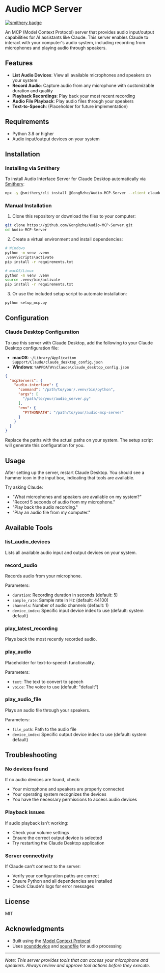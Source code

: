 # Audio MCP Server
[![smithery badge](https://smithery.ai/badge/@GongRzhe/Audio-MCP-Server)](https://smithery.ai/server/@GongRzhe/Audio-MCP-Server)

An MCP (Model Context Protocol) server that provides audio input/output capabilities for AI assistants like Claude. This server enables Claude to interact with your computer's audio system, including recording from microphones and playing audio through speakers.



## Features

- **List Audio Devices**: View all available microphones and speakers on your system
- **Record Audio**: Capture audio from any microphone with customizable duration and quality
- **Playback Recordings**: Play back your most recent recording
- **Audio File Playback**: Play audio files through your speakers
- **Text-to-Speech**: (Placeholder for future implementation)

## Requirements

- Python 3.8 or higher
- Audio input/output devices on your system

## Installation

### Installing via Smithery

To install Audio Interface Server for Claude Desktop automatically via [Smithery](https://smithery.ai/server/@GongRzhe/Audio-MCP-Server):

```bash
npx -y @smithery/cli install @GongRzhe/Audio-MCP-Server --client claude
```

### Manual Installation
1. Clone this repository or download the files to your computer:

```bash
git clone https://github.com/GongRzhe/Audio-MCP-Server.git
cd Audio-MCP-Server
```

2. Create a virtual environment and install dependencies:

```bash
# Windows
python -m venv .venv
.venv\Scripts\activate
pip install -r requirements.txt

# macOS/Linux
python -m venv .venv
source .venv/bin/activate
pip install -r requirements.txt
```

3. Or use the included setup script to automate installation:

```bash
python setup_mcp.py
```

## Configuration

### Claude Desktop Configuration

To use this server with Claude Desktop, add the following to your Claude Desktop configuration file:

- **macOS**: `~/Library/Application Support/Claude/claude_desktop_config.json`
- **Windows**: `%APPDATA%\Claude\claude_desktop_config.json`

```json
{
  "mcpServers": {
    "audio-interface": {
      "command": "/path/to/your/.venv/bin/python",
      "args": [
        "/path/to/your/audio_server.py"
      ],
      "env": {
        "PYTHONPATH": "/path/to/your/audio-mcp-server"
      }
    }
  }
}
```

Replace the paths with the actual paths on your system. The setup script will generate this configuration for you.

## Usage

After setting up the server, restart Claude Desktop. You should see a hammer icon in the input box, indicating that tools are available.

Try asking Claude:

- "What microphones and speakers are available on my system?"
- "Record 5 seconds of audio from my microphone."
- "Play back the audio recording."
- "Play an audio file from my computer."

## Available Tools

### list_audio_devices

Lists all available audio input and output devices on your system.

### record_audio

Records audio from your microphone.

Parameters:
- `duration`: Recording duration in seconds (default: 5)
- `sample_rate`: Sample rate in Hz (default: 44100)
- `channels`: Number of audio channels (default: 1)
- `device_index`: Specific input device index to use (default: system default)

### play_latest_recording

Plays back the most recently recorded audio.

### play_audio

Placeholder for text-to-speech functionality.

Parameters:
- `text`: The text to convert to speech
- `voice`: The voice to use (default: "default")

### play_audio_file

Plays an audio file through your speakers.

Parameters:
- `file_path`: Path to the audio file
- `device_index`: Specific output device index to use (default: system default)

## Troubleshooting

### No devices found

If no audio devices are found, check:
- Your microphone and speakers are properly connected
- Your operating system recognizes the devices
- You have the necessary permissions to access audio devices

### Playback issues

If audio playback isn't working:
- Check your volume settings
- Ensure the correct output device is selected
- Try restarting the Claude Desktop application

### Server connectivity

If Claude can't connect to the server:
- Verify your configuration paths are correct
- Ensure Python and all dependencies are installed
- Check Claude's logs for error messages

## License

MIT

## Acknowledgments

- Built using the [Model Context Protocol](https://modelcontextprotocol.io/)
- Uses [sounddevice](https://python-sounddevice.readthedocs.io/) and [soundfile](https://pysoundfile.readthedocs.io/) for audio processing

---

*Note: This server provides tools that can access your microphone and speakers. Always review and approve tool actions before they execute.*
